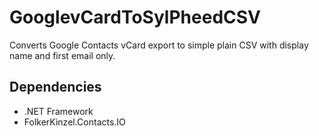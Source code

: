 # GooglevCardToSylPheedCSV

Converts Google Contacts vCard export to simple plain CSV with display name and first email only.

## Dependencies

* .NET Framework
* FolkerKinzel.Contacts.IO